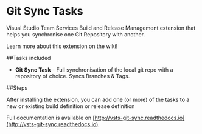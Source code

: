 # Git Sync Tasks

Visual Studio Team Services Build and Release Management extension that helps you synchronise one Git Repository with another. 

Learn more about this extension on the wiki!

##Tasks included

- **Git Sync Task** - Full synchronisation of the local git repo with a repository of choice. Syncs Branches & Tags.

##Steps

After installing the extension, you can add one (or more) of the tasks to a new or existing build definition or release definition

Full documentation is available on [http://vsts-git-sync.readthedocs.io](http://vsts-git-sync.readthedocs.io)